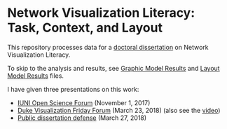 # Network Visualization Literacy: Task, Context, and Layout

This repository processes data for a [doctoral dissertation](https://scholarworks.iu.edu/dspace/handle/2022/22117) on Network Visualization Literacy.

To skip to the analysis and results, see [Graphic Model Results](Command%20Files/Results/Graphic-Models-Main.md) and [Layout Model Results](Command%20Files/Results/Layout-Models-Main.md) files.

I have given three presentations on this work:

* [IUNI Open Science Forum](Zoss-OpenScienceForum.pdf) (November 1, 2017)
* [Duke Visualization Friday Forum](Zoss-VFF-03-23-18.pdf) (March 23, 2018) (also see the [video](https://compsci.capture.duke.edu/Panopto/Pages/Viewer.aspx?id=1d52fa74-033d-48fc-b0d1-a3a86f12ffaa))
* [Public dissertation defense](Zoss-Defense-03-27-2018.pdf) (March 27, 2018)
